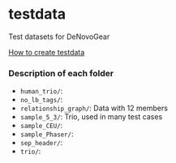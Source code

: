 # testdata
Test datasets for DeNovoGear

[How to create testdata](https://github.com/denovogear/testdata/wiki/How-to-create-testdata)

### Description of each folder
- `human_trio/`:
- `no_lb_tags/`:
- `relationship_graph/`: Data with 12 members
- `sample_5_3/`: Trio, used in many test cases
- `sample_CEU/`:
- `sample_Phaser/`:
- `sep_header/`:
- `trio/`:



